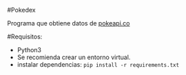 #Pokedex

Programa que obtiene datos de [pokeapi.co](https://pokeapi.co/)

#Requisitos:

- Python3
- Se recomienda crear un entorno virtual.
- instalar dependencias: `pip install -r requirements.txt`
